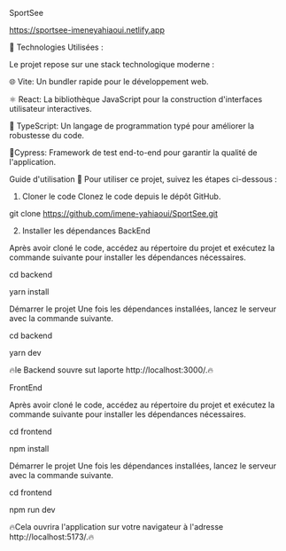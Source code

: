 SportSee

https://sportsee-imeneyahiaoui.netlify.app



🚀 Technologies Utilisées :

Le projet repose sur une stack technologique moderne :

🌐 Vite: Un bundler rapide pour le développement web.

⚛️ React: La bibliothèque JavaScript pour la construction d'interfaces utilisateur interactives.

📜 TypeScript: Un langage de programmation typé pour améliorer la robustesse du code.

🌲Cypress: Framework de test end-to-end pour garantir la qualité de l'application.


Guide d'utilisation 🚀
Pour utiliser ce projet, suivez les étapes ci-dessous :

1. Cloner le code
   Clonez le code depuis le dépôt GitHub.

git clone https://github.com/imene-yahiaoui/SportSee.git

2. Installer les dépendances
   BackEnd

Après avoir cloné le code, accédez au répertoire du projet et exécutez la commande suivante pour installer les dépendances nécessaires.

cd backend

yarn install

Démarrer le projet
Une fois les dépendances installées, lancez le serveur avec la commande suivante.

cd backend

yarn dev

🔥le Backend souvre sut laporte http://localhost:3000/.🔥

FrontEnd

Après avoir cloné le code, accédez au répertoire du projet et exécutez la commande suivante pour installer les dépendances nécessaires.

cd frontend

npm install

Démarrer le projet
Une fois les dépendances installées, lancez le serveur avec la commande suivante.

cd frontend

npm run dev

🔥Cela ouvrira l'application sur votre navigateur à l'adresse http://localhost:5173/.🔥
